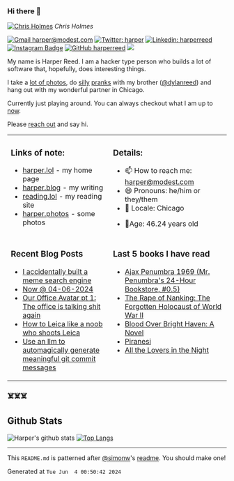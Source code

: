 ### Hi there 👋

<!-- photos starts -->
[![Chris Holmes](https://harper.photos/photos/L2081798.jpeg/L2081798_hu2bf5690bb8ce45936ddb05c933c6bb50_4106497_1200x0_resize_q75_box.jpeg)](https://harper.photos/photos/L2081798.jpeg/) 
 *Chris Holmes*
<!-- photos ends -->


<!-- social starts -->
[![Gmail harper@modest.com](https://img.shields.io/badge/-harper@modest.com-c14438?style=flat&logo=Gmail&logoColor=white&link=mailto:harper@modest.com)](mailto:harper@modest.com)
[![Twitter: harper](https://img.shields.io/twitter/follow/harper?style=social)](https://twitter.com/harper)
[![Linkedin: harperreed](https://img.shields.io/badge/-harperreed-blue?style=flat&logo=Linkedin&logoColor=white&link=https://www.linkedin.com/in/harperreed/)](https://www.linkedin.com/in/harperreed/)
[![Instagram Badge](https://img.shields.io/badge/-@harperreed-purple?style=flat&logo=instagram&logoColor=white&link=https://instagram.com/harperreed/)](https://instagram.com/harperreed)
[![GitHub harperreed](https://img.shields.io/github/followers/harperreed?label=follow&style=social)](https://github.com/harperreed)
[![](https://img.shields.io/github/stars/harperreed?style=social)](https://github.com/harperreed)
<!-- social ends -->

<!-- bio starts -->
My name is Harper Reed. I am a hacker type person who builds a lot of software that, hopefully, does interesting things. 

I take a [lot of photos](https://harper.photos), do [silly](http://www.zebraprank.com/) [pranks](https://www.boyhoodhome.com/) with my brother ([@dylanreed](http://twitter.com/dylanreed)) and hang out with my wonderful partner in Chicago. 

Currently just playing around. You can always checkout what I am up to [now](https://harperreed.com/now/).

Please [reach out](mailto:harper@modest.com) and say hi. 

<!-- bio ends -->



<table><tr><td valign="top">

### Links of note: 

<!-- links starts -->
- [harper.lol](http://harper.lol) - my home page
- [harper.blog](http://harper.blog) - my writing
- [reading.lol](http://reading.lol) - my reading site
- [harper.photos](http://harper.photos) - some photos



<!-- links ends -->

</td><td valign="top">

### Details: 

<!-- details starts -->
- 📫 How to reach me: [harper@modest.com](mailto:harper@modest.com)
- 😄 Pronouns: he/him or they/them
- 📍 Locale: Chicago
<!-- age starts -->
- 👨Age: 46.24 years old
<!-- age ends -->
<!-- details ends -->

</td></tr><tr><td valign="top">

### Recent Blog Posts

<!-- blog starts -->
* [I accidentally built a meme search engine](https://harper.blog/2024/04/12/i-accidentally-built-a-meme-search-engine/)
* [Now @ 04-06-2024](https://harper.blog/now/2024-04-06/)
* [Our Office Avatar pt 1: The office is talking shit again](https://harper.blog/2024/03/26/our-office-avatar-pt-1-the-office-is-talking-shit-again/)
* [How to Leica like a noob who shoots Leica](https://harper.blog/2024/03/18/how-to-leica-like-a-noob-who-shoots-leica/)
* [Use an llm to automagically generate meaningful git commit messages](https://harper.blog/2024/03/11/use-an-llm-to-automagically-generate-meaningful-git-commit-messages/)
<!-- blog ends -->

</td><td valign="top">


### Last 5 books I have read

<!-- books starts -->
* [Ajax Penumbra 1969 (Mr. Penumbra's 24-Hour Bookstore, #0.5)](https://reading.lol/books/ajax-penumbra-1969-mr-penumbra-s-24-hour-bookstore-0-5/)
* [The Rape of Nanking: The Forgotten Holocaust of World War II](https://reading.lol/books/the-rape-of-nanking-the-forgotten-holocaust-of-world-war-ii/)
* [Blood Over Bright Haven: A Novel](https://reading.lol/books/blood-over-bright-haven-a-novel/)
* [Piranesi](https://reading.lol/books/piranesi/)
* [All the Lovers in the Night](https://reading.lol/books/all-the-lovers-in-the-night/)
<!-- books ends -->

</td></tr></table>



### ☠️☠️☠️

## Github Stats


<!-- github_stats starts -->
![Harper's github stats](https://github-readme-stats.vercel.app/api?username=harperreed&show_icons=&private_count=true)
[![Top Langs](https://github-readme-stats.vercel.app/api/top-langs/?username=harperreed&layout=compact)]()

<!-- github_stats ends -->

-----

This `README.md` is patterned after [@simonw](https://twitter.com/simonw)'s [readme](https://simonwillison.net/2020/Jul/10/self-updating-profile-readme/). You should make one!
<!-- date starts -->
Generated at `Tue Jun  4 00:50:42 2024`
<!-- date ends -->

